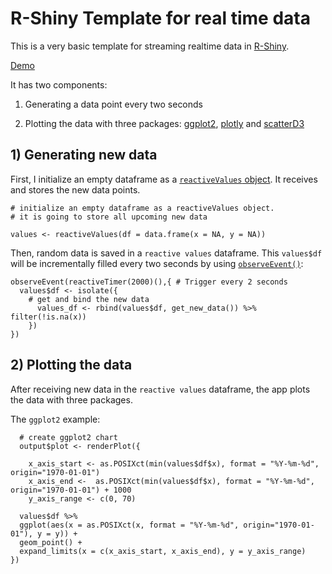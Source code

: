 # R-Shiny Template for real time data

This is a very basic template for streaming realtime data in [R-Shiny](https://shiny.rstudio.com/). 

[Demo](http://apps.katharinabrunner.de/r-shiny-realtime-streaming-data/)

It has two components: 

1. Generating a data point every two seconds

2. Plotting the data with three packages: [ggplot2](https://ggplot2.tidyverse.org/), [plotly](https://plot.ly/) and [scatterD3](https://juba.github.io/scatterD3/)


## 1) Generating new data

First, I initialize an empty dataframe as a [``reactiveValues`` object](https://shiny.rstudio.com/articles/reactivity-overview.html). It receives and stores the new data points.

```
# initialize an empty dataframe as a reactiveValues object.
# it is going to store all upcoming new data

values <- reactiveValues(df = data.frame(x = NA, y = NA))
```

Then, random data is saved in a `reactive values` dataframe. This `values$df` will be incrementally filled every two seconds by using [`observeEvent()`](https://shiny.rstudio.com/reference/shiny/1.0.0/observeEvent.html):

```
observeEvent(reactiveTimer(2000)(),{ # Trigger every 2 seconds
  values$df <- isolate({
    # get and bind the new data
      values_df <- rbind(values$df, get_new_data()) %>% filter(!is.na(x))
    })
})
```

## 2) Plotting the data

After receiving new data in the `reactive values` dataframe, the app plots the data with three packages. 

The `ggplot2` example:

```
  # create ggplot2 chart 
  output$plot <- renderPlot({
    
    x_axis_start <- as.POSIXct(min(values$df$x), format = "%Y-%m-%d", origin="1970-01-01")
    x_axis_end <-  as.POSIXct(min(values$df$x), format = "%Y-%m-%d", origin="1970-01-01") + 1000
    y_axis_range <- c(0, 70)
    
  values$df %>% 
  ggplot(aes(x = as.POSIXct(x, format = "%Y-%m-%d", origin="1970-01-01"), y = y)) + 
  geom_point() + 
  expand_limits(x = c(x_axis_start, x_axis_end), y = y_axis_range)
})
```